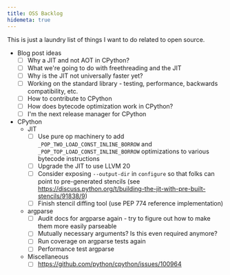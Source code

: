 ```yaml
---
title: OSS Backlog
hidemeta: true
---
```


This is just a laundry list of things I want to do related to open source.

- Blog post ideas
    - [ ] Why a JIT and not AOT in CPython?
    - [ ] What we're going to do with freethreading and the JIT
    - [ ] Why is the JIT not universally faster yet?
    - [ ] Working on the standard library - testing, performance, backwards compatibility, etc.
    - [ ] How to contribute to CPython
    - [ ] How does bytecode optimization work in CPython?
    - [ ] I'm the next release manager for CPython
- CPython
    - JIT
        - [ ] Use pure op machinery to add `_POP_TWO_LOAD_CONST_INLINE_BORROW` and `_POP_TOP_LOAD_CONST_INLINE_BORROW` optimizations to various bytecode instructions
        - [ ] Upgrade the JIT to use LLVM 20
        - [ ] Consider exposing `--output-dir` in `configure` so that folks can point to pre-generated stencils (see https://discuss.python.org/t/building-the-jit-with-pre-built-stencils/91838/9)
        - [ ] Finish stencil diffing tool (use PEP 774 reference implementation)
    - argparse
        - [ ] Audit docs for argparse again - try to figure out how to make them more easily parseable
        - [ ] Mutually necessary arguments? Is this even required anymore?
        - [ ] Run coverage on argparse tests again
        - [ ] Performance test argparse
    - Miscellaneous
        - [ ] https://github.com/python/cpython/issues/100964
